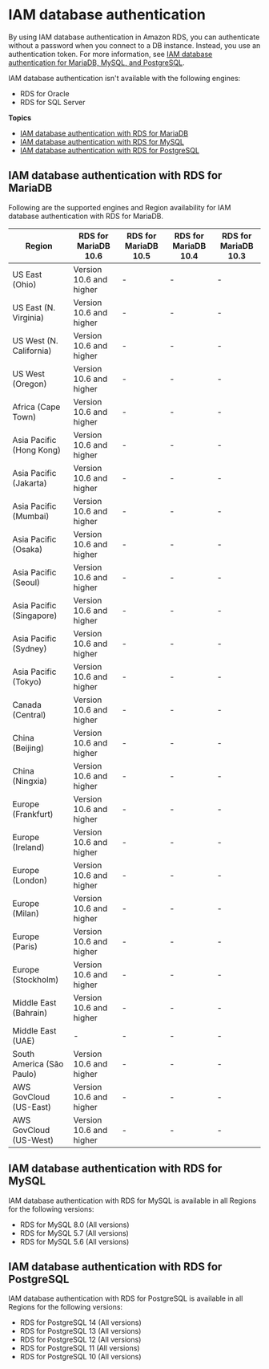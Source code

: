 # IAM database authentication<a name="Concepts.RDS_Fea_Regions_DB-eng.Feature.IamDatabaseAuthentication"></a>

By using IAM database authentication in Amazon RDS, you can authenticate without a password when you connect to a DB instance\. Instead, you use an authentication token\. For more information, see [IAM database authentication for MariaDB, MySQL, and PostgreSQL](UsingWithRDS.IAMDBAuth.md)\. 

IAM database authentication isn't available with the following engines:
+ RDS for Oracle
+ RDS for SQL Server

**Topics**
+ [IAM database authentication with RDS for MariaDB](#Concepts.RDS_Fea_Regions_DB-eng.Feature.IamDatabaseAuthentication.mdb)
+ [IAM database authentication with RDS for MySQL](#Concepts.RDS_Fea_Regions_DB-eng.Feature.IamDatabaseAuthentication.my)
+ [IAM database authentication with RDS for PostgreSQL](#Concepts.RDS_Fea_Regions_DB-eng.Feature.IamDatabaseAuthentication.pg)

## IAM database authentication with RDS for MariaDB<a name="Concepts.RDS_Fea_Regions_DB-eng.Feature.IamDatabaseAuthentication.mdb"></a>

Following are the supported engines and Region availability for IAM database authentication with RDS for MariaDB\.


| Region | RDS for MariaDB 10\.6 | RDS for MariaDB 10\.5 | RDS for MariaDB 10\.4 | RDS for MariaDB 10\.3 | 
| --- | --- | --- | --- | --- | 
| US East \(Ohio\) | Version 10\.6 and higher | \- | \- | \- | 
| US East \(N\. Virginia\) | Version 10\.6 and higher | \- | \- | \- | 
| US West \(N\. California\) | Version 10\.6 and higher | \- | \- | \- | 
| US West \(Oregon\) | Version 10\.6 and higher | \- | \- | \- | 
| Africa \(Cape Town\) | Version 10\.6 and higher | \- | \- | \- | 
| Asia Pacific \(Hong Kong\) | Version 10\.6 and higher | \- | \- | \- | 
| Asia Pacific \(Jakarta\) | Version 10\.6 and higher | \- | \- | \- | 
| Asia Pacific \(Mumbai\) | Version 10\.6 and higher | \- | \- | \- | 
| Asia Pacific \(Osaka\) | Version 10\.6 and higher | \- | \- | \- | 
| Asia Pacific \(Seoul\) | Version 10\.6 and higher | \- | \- | \- | 
| Asia Pacific \(Singapore\) | Version 10\.6 and higher | \- | \- | \- | 
| Asia Pacific \(Sydney\) | Version 10\.6 and higher | \- | \- | \- | 
| Asia Pacific \(Tokyo\) | Version 10\.6 and higher | \- | \- | \- | 
| Canada \(Central\) | Version 10\.6 and higher | \- | \- | \- | 
| China \(Beijing\) | Version 10\.6 and higher | \- | \- | \- | 
| China \(Ningxia\) | Version 10\.6 and higher | \- | \- | \- | 
| Europe \(Frankfurt\) | Version 10\.6 and higher | \- | \- | \- | 
| Europe \(Ireland\) | Version 10\.6 and higher | \- | \- | \- | 
| Europe \(London\) | Version 10\.6 and higher | \- | \- | \- | 
| Europe \(Milan\) | Version 10\.6 and higher | \- | \- | \- | 
| Europe \(Paris\) | Version 10\.6 and higher | \- | \- | \- | 
| Europe \(Stockholm\) | Version 10\.6 and higher | \- | \- | \- | 
| Middle East \(Bahrain\) | Version 10\.6 and higher | \- | \- | \- | 
| Middle East \(UAE\) | \- | \- | \- | \- | 
| South America \(São Paulo\) | Version 10\.6 and higher | \- | \- | \- | 
| AWS GovCloud \(US\-East\) | Version 10\.6 and higher | \- | \- | \- | 
| AWS GovCloud \(US\-West\) | Version 10\.6 and higher | \- | \- | \- | 

## IAM database authentication with RDS for MySQL<a name="Concepts.RDS_Fea_Regions_DB-eng.Feature.IamDatabaseAuthentication.my"></a>

IAM database authentication with RDS for MySQL is available in all Regions for the following versions:
+ RDS for MySQL 8\.0 \(All versions\)
+ RDS for MySQL 5\.7 \(All versions\)
+ RDS for MySQL 5\.6 \(All versions\)

## IAM database authentication with RDS for PostgreSQL<a name="Concepts.RDS_Fea_Regions_DB-eng.Feature.IamDatabaseAuthentication.pg"></a>

IAM database authentication with RDS for PostgreSQL is available in all Regions for the following versions:
+ RDS for PostgreSQL 14 \(All versions\)
+ RDS for PostgreSQL 13 \(All versions\)
+ RDS for PostgreSQL 12 \(All versions\)
+ RDS for PostgreSQL 11 \(All versions\)
+ RDS for PostgreSQL 10 \(All versions\)